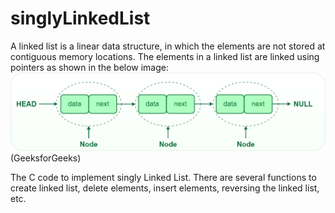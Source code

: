 # singlyLinkedList
A linked list is a linear data structure, in which the elements are not stored at contiguous memory locations. The elements in a linked list are linked using pointers as shown in the below image:
![image](Singlelinkedlist.png)
(GeeksforGeeks)

The C code to implement singly Linked List. There are several functions to create linked list, delete elements, insert elements, reversing the linked list, etc.
